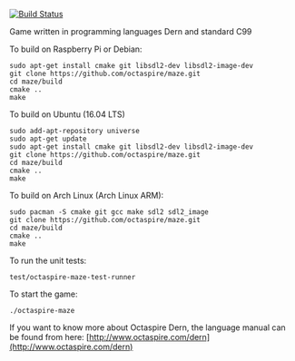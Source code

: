 [![Build Status](https://travis-ci.org/octaspire/maze.svg?branch=master)](https://travis-ci.org/octaspire/maze)

Game written in programming languages Dern and standard C99

To build on Raspberry Pi or Debian:

```shell
sudo apt-get install cmake git libsdl2-dev libsdl2-image-dev
git clone https://github.com/octaspire/maze.git
cd maze/build
cmake ..
make
```

To build on Ubuntu (16.04 LTS)

```shell
sudo add-apt-repository universe
sudo apt-get update
sudo apt-get install cmake git libsdl2-dev libsdl2-image-dev
git clone https://github.com/octaspire/maze.git
cd maze/build
cmake ..
make
```

To build on Arch Linux (Arch Linux ARM):

```shell
sudo pacman -S cmake git gcc make sdl2 sdl2_image
git clone https://github.com/octaspire/maze.git
cd maze/build
cmake ..
make
```

To run the unit tests:

```shell
test/octaspire-maze-test-runner
```

To start the game:

```shell
./octaspire-maze
```
If you want to know more about Octaspire Dern, the language manual can be found from here:
[http://www.octaspire.com/dern](http://www.octaspire.com/dern)

